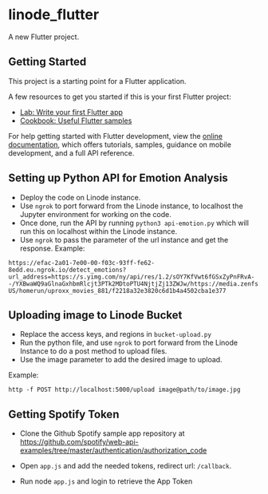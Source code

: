 # linode_flutter

A new Flutter project.

## Getting Started

This project is a starting point for a Flutter application.

A few resources to get you started if this is your first Flutter project:

- [Lab: Write your first Flutter app](https://docs.flutter.dev/get-started/codelab)
- [Cookbook: Useful Flutter samples](https://docs.flutter.dev/cookbook)

For help getting started with Flutter development, view the
[online documentation](https://docs.flutter.dev/), which offers tutorials,
samples, guidance on mobile development, and a full API reference.

## Setting up Python API for Emotion Analysis

* Deploy the code on Linode instance.
* Use `ngrok` to port forward from the Linode instance, to localhost the Jupyter environment for working on the code.
* Once done, run the API by running `python3 api-emotion.py` which will run this on localhost within the Linode instance.
* Use `ngrok` to pass the parameter of the url instance and get the response. Example:

```
https://efac-2a01-7e00-00-f03c-93ff-fe62-8edd.eu.ngrok.io/detect_emotions?url_address=https://s.yimg.com/ny/api/res/1.2/sOY7KfVwt6fGSxZyPnFRvA--/YXBwaWQ9aGlnaGxhbmRlcjt3PTk2MDtoPTU4NjtjZj13ZWJw/https://media.zenfs.com/en-US/homerun/uproxx_movies_881/f2218a32e3820c6d1b4a4502cba1e377

```

## Uploading image to Linode Bucket

* Replace the access keys, and regions in `bucket-upload.py`
* Run the python file, and use `ngrok` to port forward from the Linode Instance to do a post method to upload files.
* Use the image parameter to add the desired image to upload.

Example: 

```
http -f POST http://localhost:5000/upload image@path/to/image.jpg

```

## Getting Spotify Token

* Clone the Github Spotify sample app repository at https://github.com/spotify/web-api-examples/tree/master/authentication/authorization_code

* Open `app.js` and add the needed tokens, redirect url: `/callback`.

* Run node `app.js` and login to retrieve the App Token